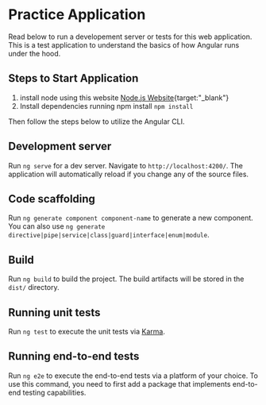 # Practice Application

Read below to run a developement server or tests for this web application. This is a test application to understand the basics of how Angular runs under the hood.

## Steps to Start Application
1. install node using this website [Node.js Website](https://nodejs.dev/en/download/){target:"_blank"}
2. Install dependencies running npm install ``` npm install ```

Then follow the steps below to utilize the Angular CLI.
## Development server

Run `ng serve` for a dev server. Navigate to `http://localhost:4200/`. The application will automatically reload if you change any of the source files.

## Code scaffolding

Run `ng generate component component-name` to generate a new component. You can also use `ng generate directive|pipe|service|class|guard|interface|enum|module`.

## Build

Run `ng build` to build the project. The build artifacts will be stored in the `dist/` directory.

## Running unit tests

Run `ng test` to execute the unit tests via [Karma](https://karma-runner.github.io).

## Running end-to-end tests

Run `ng e2e` to execute the end-to-end tests via a platform of your choice. To use this command, you need to first add a package that implements end-to-end testing capabilities.
